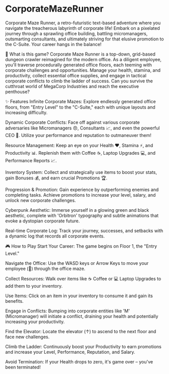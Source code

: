 # CorporateMazeRunner
Corporate Maze Runner, a retro-futuristic text-based adventure where you navigate the treacherous labyrinth of corporate life! Embark on a pixelated journey through a sprawling office building, battling micromanagers, outsmarting consultants, and ultimately striving for that elusive promotion to the C-Suite. Your career hangs in the balance!

🧬 What is this game?
Corporate Maze Runner is a top-down, grid-based dungeon crawler reimagined for the modern office. As a diligent employee, you'll traverse procedurally generated office floors, each teeming with corporate challenges and opportunities. Manage your health, stamina, and productivity, collect essential office supplies, and engage in tactical corporate conflicts to climb the ladder of success. Can you survive the cutthroat world of MegaCorp Industries and reach the executive penthouse?

✨ Features
Infinite Corporate Mazes: Explore endlessly generated office floors, from "Entry Level" to the "C-Suite," each with unique layouts and increasing difficulty.

Dynamic Corporate Conflicts: Face off against various corporate adversaries like Micromanagers 😠, Consultants 📈, and even the powerful CEO 👑. Utilize your performance and reputation to outmaneuver them!

Resource Management: Keep an eye on your Health ❤️, Stamina ⚡, and Productivity 📊. Replenish them with Coffee ☕, Laptop Upgrades 💻, and Performance Reports 📈.

Inventory System: Collect and strategically use items to boost your stats, gain Bonuses 💰, and earn crucial Promotions 🏆.

Progression & Promotion: Gain experience by outperforming enemies and completing tasks. Achieve promotions to increase your level, salary, and unlock new corporate challenges.

Cyberpunk Aesthetic: Immerse yourself in a glowing green and black aesthetic, complete with 'Orbitron' typography and subtle animations that evoke a dystopian corporate future.

Real-time Corporate Log: Track your journey, successes, and setbacks with a dynamic log that records all corporate events.

🎮 How to Play
Start Your Career: The game begins on Floor 1, the "Entry Level."

Navigate the Office: Use the WASD keys or Arrow Keys to move your employee (👤) through the office maze.

Collect Resources: Walk over items like ☕ Coffee or 💻 Laptop Upgrades to add them to your inventory.

Use Items: Click on an item in your inventory to consume it and gain its benefits.

Engage in Conflicts: Bumping into corporate entities like 'M' (Micromanager) will initiate a conflict, draining your health and potentially increasing your productivity.

Find the Elevator: Locate the elevator (↑) to ascend to the next floor and face new challenges.

Climb the Ladder: Continuously boost your Productivity to earn promotions and increase your Level, Performance, Reputation, and Salary.

Avoid Termination: If your Health drops to zero, it's game over – you've been terminated!
